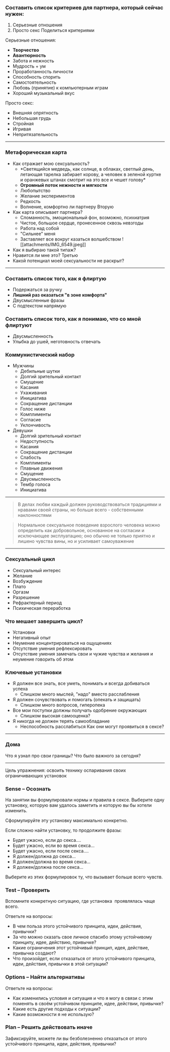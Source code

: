 ### Составить список критериев для партнера, который сейчас нужен:
1. Серьезные отношения
2. Просто секс
Поделиться критериями

Серьезные отношения:
- **Творчество**
- **Авантюрность**
- Забота и нежность
- Мудрость + ум
- Проработанность личности
- Способность спорить
- Самостоятельность
- Любовь (принятие) к компьютерным играм
- Хороший музыкальный вкус

Просто секс:
- Внешняя опрятность
- Небольшая грудь
- Стройная
- Игривая
- Непритязательность

---
### Метафорическая карта
- Как отражает мою сексуальность?
	- \*Светящийся медведь, как солнце, в облаках, светлый день, летающая тарелка забирает корову, а человек в зеленой куртке и оранжевых штанах смотрит на это все и чешет голову\*
	- **Огромный поток нежности и мягкости**
	- Любопытство
	- Желание экспериментов
	- Редкость
	- Волнение, комфортно ли партнеру
Вторую
- Как карта описывает партнера?
	- Сломанность, эмоциональный фон, возможно, психиатрия
	- Чистое, большое сердце, пронесенное сквозь невзгоды
	- Работа над собой
	- "Сильнее" меня
	- Заставляет все вокруг казаться волшебством
![[attachments/IMG_6549.jpeg]]
- Как я выбираю такой типаж?
- Нравится ли мне это?
Третью
- Какой потенциал моей сексуальности не раскрыт?

---
### Составить список того, как я флиртую
- Подержаться за ручку
- **Лишний раз оказаться "в зоне комфорта"**
- Двусмысленные фразы
- С подтекстом напрямую

### Составить список того, как я понимаю, что со мной флиртуют
- Двусмысленность
- Улыбка до ушей, неготовность отвечать

### Коммунистический набор
- Мужчины
	- Дебильные шутки
	- Долгий зрительный контакт
	- Смущение
	- Касания
	- Ухаживания
	- Инициатива
	- Сокращение дистанции
	- Голос ниже
	- Комплименты
	- Согласие
	- Уклончивость
- Девушки
	- Долгий зрительный контакт
	- Недоступность
	- Касания
	- Сокращение дистанции
	- Слабость
	- Комплименты
	- Плавные движения
	- Смущение
	- Двусмысленность
	- Тембр голоса
	- Инициатива

---
> В делах любви каждый должен руководствоваться традициями и нравами своей страны, но больше всего - собственными наклонностями

> Нормальное сексуальное поведение взрослого человека можно определить как добровольное, основанное на согласии и исключающее эксплуатацию; оно обычно не только приятно и лишено чувства вины, но и усиливает самоуважение

---
### Сексуальный цикл
- Сексуальный интерес
- Желание
- Возбуждение
- Плато
- Оргазм
- Разрешение
- Рефрактерный период
- Психическая переработка

### Что мешает завершить цикл?
- Установки
- Негативный опыт
- Неумение концентрироваться на ощущениях
- Отсутствие умения рефлексировать
- Отсутствие умения замечать свои и чужие чувства и желания и неумение говорить об этом

### Ключевые установки
- Я должен все знать, все уметь, понимать и всегда добиваться успеха
	- Слишком много мыслей, "надо" вместо расслабления
- Я должен сочувствовать и помогать (опекать и защищать)
	- Слишком много вопросов, гиперопека
- Все мои поступки должны получать одобрение окружающих
	- Слишком высокая самооценка?
- Я никогда не должен терять самообладание
	- Неспособность расслабиться
Как они могут проявиться в сексе?

---
### Дома
Что я узнал про свои границы?
Что было важного за сегодня?

---
Цель упражнения: освоить технику оспаривания своих ограничивающих установок

### Sense – Осознать
На занятии вы формулировали нормы и правила в сексе. Выберите одну установку, которую вам удалось заметить и которую вы бы хотели изменить. 

Сформулируйте эту установку максимально конкретно.

Если сложно найти установку, то продолжите фразы: 
- Будет ужасно, если до секса….
- Будет ужасно, если во время секса…
- Будет ужасно, если после секса….
- Я должен/должна до секса…
- Я должен/должна во время секса…
- Я должен/должна после секса…

Выберите из этих формулировок ту, что вызывает больше всего чувств. 

### Test – Проверить
Вспомните конкретную ситуацию, где установка  проявлялась чаще всего.

Ответьте на вопросы:
- В чем польза этого устойчивого принципа, идеи, действия, привычки?
- За что можно сказать свое личное спасибо этому устойчивому принципу, идее, действию, привычке?
- Какие ограничения этот устойчивый принцип, идея, действие, привычка создают?  
- Что произойдет, если отказаться от этого устойчивого принципа, идеи, действия, привычки в этой ситуации?

### Options – Найти альтернативы
Ответьте на вопросы:
- Как изменились условия и ситуация и что я могу в связи с этим поменять в своём устойчивом принципе, идее, действии, привычке?
- Какие есть другие подходы к ситуации?
- Какие возможности я не использую?

### Plan – Решить действовать иначе
Зафиксируйте, можете ли вы безболезненно отказаться от этого устойчивого принципа, идеи, действия, привычки?